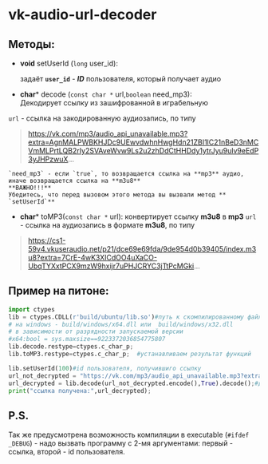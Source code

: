 # vk-audio-url-decoder

## Методы:
- **void** setUserId (`long` user_id):

	задаёт **`user_id`** - ***ID*** пользователя, который получает аудио
- **char*** decode (`const char *` url,`boolean` need_mp3):  
Декодирует ссылку из зашифрованной в играбельную

 `url` - ссылка на закодированную аудиозапись, по типу 
>  https://vk.com/mp3/audio_api_unavailable.mp3?extra=AgnMALPWBKHJDc9UEwvdwhnHwgHdn21ZBI1lC21nBeD3nMCVmMLPrtLQB2rIy2SVAveWvw9Ls2u2zhDdCtHHDdy1ytrJyu9ulv9eEdP3yJHPzwuX...

	`need_mp3` - если `true`, то возвращается ссылка на **mp3** аудио, иначе возвращается ссылка на **m3u8**
	**ВАЖНО!!!**
	Убедитесь, что перед вызовом этого метода вы вызвали метод ** `setUserId`**
- **char*** toMP3(`const char *` url):
конвертирует ссылку **m3u8** в **mp3**
`url` - ссылка на аудиозапись в формате **m3u8**, по типу 
> https://cs1-59v4.vkuseraudio.net/p21/dce69e69fda/9de954d0b39405/index.m3u8?extra=7CrE-4wK3XICdOO4uXaCO-UbqTYXxtPCX9mzW9hxijr7uPHJCRYC3jTtPcMGki...

## Пример на питоне:

```python
import ctypes
lib = ctypes.CDLL(r'build/ubuntu/lib.so')#путь к скомпилированному файлу 
# на windows - build/windows/x64.dll или  build/windows/x32.dll 
# в зависимости от разрядности запускаемой версии 
#x64:bool = sys.maxsize==9223372036854775807
lib.decode.restype=ctypes.c_char_p;
lib.toMP3.restype=ctypes.c_char_p;  #устанавливаем результат функций

lib.setUserId(100)#id пользователя, получившиго ссылку
url_not_decrypted = "https://vk.com/mp3/audio_api_unavailable.mp3?extra=ewiowe..."#ссылка
url_decrypted = lib.decode(url_not_decrypted.encode(),True).decode();#декодируем
print("ссылка получена:",url_decrypted);
```
## P.S.
Так же предусмотрена возможность компиляции в executable (`#ifdef _DEBUG`) - надо вызвать программу с 2-мя аргументами: первый - ссылка, второй - id пользователя. 

